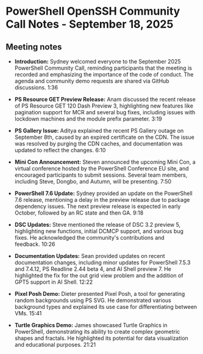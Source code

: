 # PowerShell OpenSSH Community Call Notes - September 18, 2025

## Meeting notes

- **Introduction:** Sydney welcomed everyone to the September 2025 PowerShell Community Call, reminding participants that the meeting is recorded and emphasizing the importance of the code of conduct. The agenda and community demo requests are shared via GitHub discussions. 1:36
    
- **PS Resource GET Preview Release:** Anam discussed the recent release of PS Resource GET 120 Dash Preview 3, highlighting new features like pagination support for MCR and several bug fixes, including issues with lockdown machines and the module prefix parameter. 3:19
    
- **PS Gallery Issue:** Aditya explained the recent PS Gallery outage on September 8th, caused by an expired certificate on the CDN. The issue was resolved by purging the CDN caches, and documentation was updated to reflect the changes. 6:10
    
- **Mini Con Announcement:** Steven announced the upcoming Mini Con, a virtual conference hosted by the PowerShell Conference EU site, and encouraged participants to submit sessions. Several team members, including Steve, Dongbo, and Autumn, will be presenting. 7:50
    
- **PowerShell 7.6 Update:** Sydney provided an update on the PowerShell 7.6 release, mentioning a delay in the preview release due to package dependency issues. The next preview release is expected in early October, followed by an RC state and then GA. 9:18
    
- **DSC Updates:** Steve mentioned the release of DSC 3.2 preview 5, highlighting new functions, initial DCMCP support, and various bug fixes. He acknowledged the community's contributions and feedback. 10:26
    
- **Documentation Updates:** Sean provided updates on recent documentation changes, including minor updates for PowerShell 7.5.3 and 7.4.12, PS Readline 2.44 beta 4, and AI Shell preview 7. He highlighted the fix for the out grid view problem and the addition of GPT5 support in AI Shell. 12:22
    
- **Pixel Posh Demo:** Dieter presented Pixel Posh, a tool for generating random backgrounds using PS SVG. He demonstrated various background types and explained its use case for differentiating between VMs. 15:41
    
- **Turtle Graphics Demo:** James showcased Turtle Graphics in PowerShell, demonstrating its ability to create complex geometric shapes and fractals. He highlighted its potential for data visualization and educational purposes. 21:21